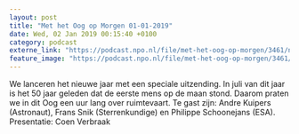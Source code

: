```yaml
---
layout: post
title: "Met het Oog op Morgen 01-01-2019"
date: Wed, 02 Jan 2019 00:15:40 +0100
category: podcast
externe_link: "https://podcast.npo.nl/file/met-het-oog-op-morgen/3461/nporadio1_met-het-oog-op-morgen_20190102_met-het-oog-op-morgen-01012019.mp3"
feature_image: "https://podcast.npo.nl/file/met-het-oog-op-morgen/3461/nporadio1_met-het-oog-op-morgen_20190102_met-het-oog-op-morgen-01012019.mp3"
---
```


We lanceren het nieuwe jaar met een speciale uitzending. In juli van dit jaar is het 50 jaar geleden dat de eerste mens op de maan stond. Daarom praten we in dit Oog een uur lang over ruimtevaart. Te gast zijn: Andre Kuipers (Astronaut), Frans Snik (Sterrenkundige) en Philippe Schoonejans (ESA). Presentatie: Coen Verbraak
